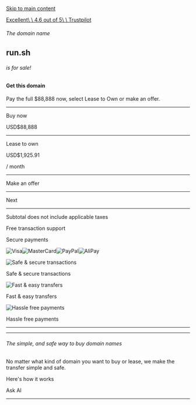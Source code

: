 [Skip to main content](https://www.godaddy.com/forsale/run.sh?utm_source=TDFS_BINNS2&utm_medium=parkedpages&utm_campaign=x_corp_tdfs-binns2_base&traffic_type=TDFS_BINNS2&traffic_id=binns2&#main)

[Excellent\\
\\
4.6 out of 5\\
\\
Trustpilot](https://www.trustpilot.com/review/godaddy.com)

###### The domain name

## run.sh

###### is for sale!

#### Get this domain

Pay the full $88,888 now, select Lease to Own or make an offer.

* * *

Buy now

USD$88,888

* * *

Lease to own

USD$1,925.91

/ month

* * *

Make an offer

* * *

Next

* * *

Subtotal does not include applicable taxes

Free transaction support

Secure payments

![Visa](https://www.godaddy.com/forsale/_next/image?url=%2Fimgs%2Fpayments%2Fvisa.png&w=128&q=75)![MasterCard](https://www.godaddy.com/forsale/_next/image?url=%2Fimgs%2Fpayments%2Fmastercard.png&w=128&q=75)![PayPal](https://www.godaddy.com/forsale/_next/image?url=%2Fimgs%2Fpayments%2Fpaypal.png&w=128&q=75)![AliPay](https://www.godaddy.com/forsale/_next/image?url=%2Fimgs%2Fpayments%2Falipay.png&w=128&q=75)

![Safe & secure transactions](https://www.godaddy.com/forsale/_next/imgs/dan-custom/secure-transactions.svg)

Safe & secure transactions

![Fast & easy transfers](https://www.godaddy.com/forsale/_next/imgs/dan-custom/fast-and-easy-transfers.svg)

Fast & easy transfers

![Hassle free payments](https://www.godaddy.com/forsale/_next/imgs/dan-custom/hassle-free-payments.svg)

Hassle free payments

* * *

* * *

###### The simple, and safe way to buy domain names

No matter what kind of domain you want to buy or lease, we make the transfer simple and safe.

Here's how it works

Ask AI

* * *